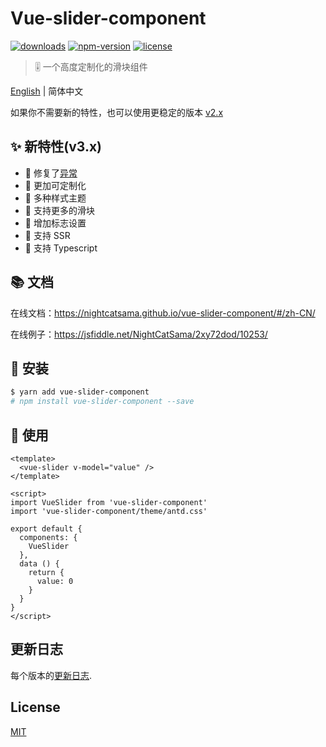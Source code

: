# Vue-slider-component

[![downloads](https://img.shields.io/npm/dt/vue-slider-component.svg)](https://www.npmjs.com/package/vue-slider-component)
[![npm-version](https://img.shields.io/npm/v/vue-slider-component.svg)](https://www.npmjs.com/package/vue-slider-component)
[![license](https://img.shields.io/npm/l/express.svg)]()

> 🎚 一个高度定制化的滑块组件

[English](https://github.com/NightCatSama/vue-slider-component/blob/master/README.md) | 简体中文

如果你不需要新的特性，也可以使用更稳定的版本 [v2.x](https://github.com/NightCatSama/vue-slider-component/tree/v2)

## ✨ 新特性(v3.x)
- 🔧 修复了[异常](https://github.com/NightCatSama/vue-slider-component#exceptions)
- 🍖 更加可定制化
- 👗 多种样式主题
- 🐳 支持更多的滑块
- 📌 增加标志设置
- 🎉 支持 SSR
- 🍒 支持 Typescript

## 📚 文档

在线文档：<https://nightcatsama.github.io/vue-slider-component/#/zh-CN/>

在线例子：<https://jsfiddle.net/NightCatSama/2xy72dod/10253/>


## 🎯 安装
```bash
$ yarn add vue-slider-component
# npm install vue-slider-component --save
```


## 🚀 使用
```vue
<template>
  <vue-slider v-model="value" />
</template>

<script>
import VueSlider from 'vue-slider-component'
import 'vue-slider-component/theme/antd.css'

export default {
  components: {
    VueSlider
  },
  data () {
    return {
      value: 0
    }
  }
}
</script>
```

## 更新日志

每个版本的[更新日志](https://github.com/NightCatSama/vue-slider-component/blob/master/CHANGELOG.md).

## License

[MIT](https://github.com/NightCatSama/vue-slider-component/blob/master/LICENSE)